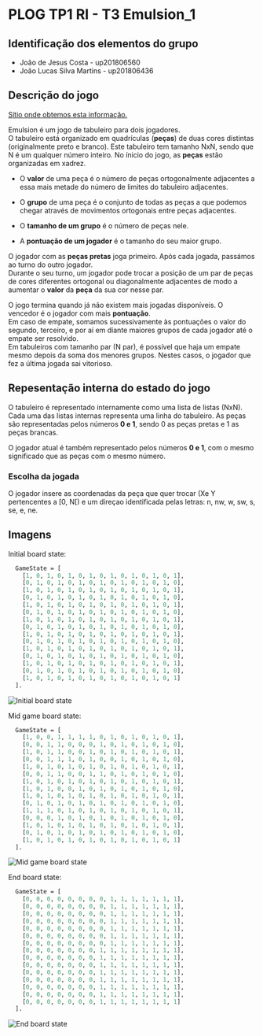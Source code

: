# PLOG TP1 RI - T3 Emulsion\_1

## Identificação dos elementos do grupo

- João de Jesus Costa - up201806560
- João Lucas Silva Martins - up201806436

## Descrição do jogo

[Sítio onde obtemos esta informação.](https://boardgamegeek.com/boardgame/311851/emulsion)

Emulsion é um jogo de tabuleiro para dois jogadores.  
O tabuleiro está organizado em quadrículas (**peças**) de duas cores distintas
(originalmente preto e branco). Este tabuleiro tem tamanho NxN, sendo que N é
um qualquer número inteiro. No ínicio do jogo, as **peças** estão organizadas
em xadrez.

- O **valor** de uma peça é o número de peças ortogonalmente adjacentes a essa
  mais metade do número de limites do tabuleiro adjacentes.

- O **grupo** de uma peça é o conjunto de todas as peças a que podemos chegar
  através de movimentos ortogonais entre peças adjacentes.

- O **tamanho de um grupo** é o número de peças nele.

- A **pontuação de um jogador** é o tamanho do seu maior grupo.

O jogador com as **peças pretas** joga primeiro. Após cada jogada, passámos ao
turno do outro jogador.  
Durante o seu turno, um jogador pode trocar a posição de um par de peças de
cores diferentes ortogonal ou diagonalmente adjacentes de modo a aumentar
o **valor** da **peça** da sua cor nesse par.

O jogo termina quando já não existem mais jogadas disponíveis. O vencedor
é o jogador com mais **pontuação**.  
Em caso de empate, somamos sucessivamente às pontuações o valor do segundo,
terceiro, e por aí em diante maiores grupos de cada jogador até o empate
ser resolvido.  
Em tabuleiros com tamanho par (N par), é possível que haja um empate mesmo
depois da soma dos menores grupos. Nestes casos, o jogador que fez a última
jogada sai vitorioso.

## Repesentação interna do estado do jogo

O tabuleiro é representado internamente como uma lista de listas (NxN). Cada
uma das listas internas representa uma linha do tabuleiro. As peças são
representadas pelos números **0 e 1**, sendo 0 as peças pretas e 1 as peças
brancas.

O jogador atual é também representado pelos números **0 e 1**, com o mesmo
significado que as peças com o mesmo número.

### Escolha da jogada

O jogador insere as coordenadas da peça que quer trocar (Xe Y
pertencentes a [0, N[) e um direçao identificada pelas letras:
n, nw, w, sw, s, se, e, ne.

## Imagens

Initial board state:

```pl
  GameState = [
    [1, 0, 1, 0, 1, 0, 1, 0, 1, 0, 1, 0, 1, 0, 1],
    [0, 1, 0, 1, 0, 1, 0, 1, 0, 1, 0, 1, 0, 1, 0],
    [1, 0, 1, 0, 1, 0, 1, 0, 1, 0, 1, 0, 1, 0, 1],
    [0, 1, 0, 1, 0, 1, 0, 1, 0, 1, 0, 1, 0, 1, 0],
    [1, 0, 1, 0, 1, 0, 1, 0, 1, 0, 1, 0, 1, 0, 1],
    [0, 1, 0, 1, 0, 1, 0, 1, 0, 1, 0, 1, 0, 1, 0],
    [1, 0, 1, 0, 1, 0, 1, 0, 1, 0, 1, 0, 1, 0, 1],
    [0, 1, 0, 1, 0, 1, 0, 1, 0, 1, 0, 1, 0, 1, 0],
    [1, 0, 1, 0, 1, 0, 1, 0, 1, 0, 1, 0, 1, 0, 1],
    [0, 1, 0, 1, 0, 1, 0, 1, 0, 1, 0, 1, 0, 1, 0],
    [1, 0, 1, 0, 1, 0, 1, 0, 1, 0, 1, 0, 1, 0, 1],
    [0, 1, 0, 1, 0, 1, 0, 1, 0, 1, 0, 1, 0, 1, 0],
    [1, 0, 1, 0, 1, 0, 1, 0, 1, 0, 1, 0, 1, 0, 1],
    [0, 1, 0, 1, 0, 1, 0, 1, 0, 1, 0, 1, 0, 1, 0],
    [1, 0, 1, 0, 1, 0, 1, 0, 1, 0, 1, 0, 1, 0, 1]
  ].
```

![Initial board state](img/initial_board.png)

Mid game board state:

```pl
  GameState = [
    [1, 0, 0, 1, 1, 1, 1, 0, 1, 0, 1, 0, 1, 0, 1],
    [0, 0, 1, 1, 0, 0, 0, 1, 0, 1, 0, 1, 0, 1, 0],
    [1, 0, 1, 1, 0, 0, 1, 0, 1, 0, 1, 0, 1, 0, 1],
    [0, 0, 1, 1, 1, 0, 1, 0, 0, 1, 0, 1, 0, 1, 0],
    [1, 0, 1, 0, 1, 0, 1, 0, 1, 0, 1, 0, 1, 0, 1],
    [0, 0, 1, 1, 0, 0, 1, 1, 0, 1, 0, 1, 0, 1, 0],
    [1, 0, 1, 0, 1, 0, 1, 0, 1, 0, 1, 0, 1, 0, 1],
    [1, 0, 1, 0, 0, 1, 0, 1, 0, 1, 0, 1, 0, 1, 0],
    [1, 0, 1, 0, 1, 0, 1, 0, 1, 0, 1, 0, 1, 0, 1],
    [0, 1, 0, 1, 0, 1, 0, 1, 0, 1, 0, 1, 0, 1, 0],
    [1, 1, 1, 0, 1, 0, 1, 0, 1, 0, 1, 0, 1, 0, 1],
    [0, 0, 0, 1, 0, 1, 0, 1, 0, 1, 0, 1, 0, 1, 0],
    [1, 0, 1, 0, 1, 0, 1, 0, 1, 0, 1, 0, 1, 0, 1],
    [0, 1, 0, 1, 0, 1, 0, 1, 0, 1, 0, 1, 0, 1, 0],
    [1, 0, 1, 0, 1, 0, 1, 0, 1, 0, 1, 0, 1, 0, 1]
  ].
```

![Mid game board state](img/midgame_board.png)

End board state:

```pl
  GameState = [
    [0, 0, 0, 0, 0, 0, 0, 0, 1, 1, 1, 1, 1, 1, 1],
    [0, 0, 0, 0, 0, 0, 0, 0, 1, 1, 1, 1, 1, 1, 1],
    [0, 0, 0, 0, 0, 0, 0, 0, 1, 1, 1, 1, 1, 1, 1],
    [0, 0, 0, 0, 0, 0, 0, 0, 1, 1, 1, 1, 1, 1, 1],
    [0, 0, 0, 0, 0, 0, 0, 0, 1, 1, 1, 1, 1, 1, 1],
    [0, 0, 0, 0, 0, 0, 0, 0, 1, 1, 1, 1, 1, 1, 1],
    [0, 0, 0, 0, 0, 0, 0, 0, 1, 1, 1, 1, 1, 1, 1],
    [0, 0, 0, 0, 0, 0, 0, 1, 1, 1, 1, 1, 1, 1, 1],
    [0, 0, 0, 0, 0, 0, 0, 1, 1, 1, 1, 1, 1, 1, 1],
    [0, 0, 0, 0, 0, 0, 0, 1, 1, 1, 1, 1, 1, 1, 1],
    [0, 0, 0, 0, 0, 0, 0, 1, 1, 1, 1, 1, 1, 1, 1],
    [0, 0, 0, 0, 0, 0, 0, 1, 1, 1, 1, 1, 1, 1, 1],
    [0, 0, 0, 0, 0, 0, 0, 1, 1, 1, 1, 1, 1, 1, 1],
    [0, 0, 0, 0, 0, 0, 0, 1, 1, 1, 1, 1, 1, 1, 1],
    [0, 0, 0, 0, 0, 0, 0, 1, 1, 1, 1, 1, 1, 1, 1]
  ].
```

![End board state](img/end_board.png)
